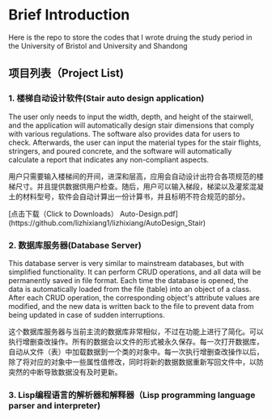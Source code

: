 # Brief Introduction
<p>Here is the repo to store the codes that I wrote druing the study period in the University of Bristol and University and Shandong

## 项目列表（Project List)
  ### 1. 楼梯自动设计软件(Stair auto design application)
  <p>The user only needs to input the width, depth, and height of the stairwell, and the application will automatically design stair dimensions that comply with various regulations. The software also provides data for users to check. Afterwards, the user can input the material types for the stair flights, stringers, and poured concrete, and the software will automatically calculate a report that indicates any non-compliant aspects.</p>
  <p>用户只需要输入楼梯间的开间，进深和层高，应用会自动设计出符合各项规范的楼梯尺寸。并且提供数据供用户检查。随后，用户可以输入梯段，梯梁以及灌浆混凝土的材料型号，软件会自动计算出一份计算书，并且标明不符合规范的部分。</p>
  [点击下载（Click to Downloads） Auto-Design.pdf](https://github.com/lizhixiang1/lizhixiang/AutoDesign_Stair)

  
  ### 2. 数据库服务器(Database Server)
  <p>This database server is very similar to mainstream databases, but with simplified functionality. It can perform CRUD operations, and all data will be permanently saved in file format. Each time the database is opened, the data is automatically loaded from the file (table) into an object of a class. After each CRUD operation, the corresponding object's attribute values are modified, and the new data is written back to the file to prevent data from being updated in case of sudden interruptions.</p>
  <p>这个数据库服务器与当前主流的数据库非常相似，不过在功能上进行了简化。可以执行增删查改操作。所有的数据会以文件的形式被永久保存。每一次打开数据库，自动从文件（表）中加载数据到一个类的对象中。每一次执行增删查改操作以后，除了将对应的对象中一些属性值修改，同时将新的数据数据重新写回文件中，以防突然的中断导致数据没有及时更新。</p>
  
  ### 3. Lisp编程语言的解析器和解释器（Lisp programming language parser and interpreter)
  




